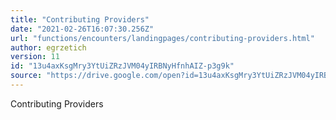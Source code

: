 ```yaml
---
title: "Contributing Providers"
date: "2021-02-26T16:07:30.256Z"
url: "functions/encounters/landingpages/contributing-providers.html"
author: egrzetich
version: 11
id: "13u4axKsgMry3YtUiZRzJVM04yIRBNyHfnhAIZ-p3g9k"
source: "https://drive.google.com/open?id=13u4axKsgMry3YtUiZRzJVM04yIRBNyHfnhAIZ-p3g9k"
---
```

Contributing Providers

